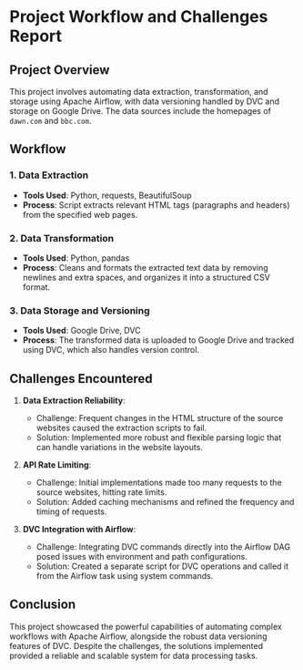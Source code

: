 # Project Workflow and Challenges Report

## Project Overview

This project involves automating data extraction, transformation, and storage using Apache Airflow, with data versioning handled by DVC and storage on Google Drive. The data sources include the homepages of `dawn.com` and `bbc.com`.

## Workflow

### 1. Data Extraction

- **Tools Used**: Python, requests, BeautifulSoup
- **Process**: Script extracts relevant HTML tags (paragraphs and headers) from the specified web pages.

### 2. Data Transformation

- **Tools Used**: Python, pandas
- **Process**: Cleans and formats the extracted text data by removing newlines and extra spaces, and organizes it into a structured CSV format.

### 3. Data Storage and Versioning

- **Tools Used**: Google Drive, DVC
- **Process**: The transformed data is uploaded to Google Drive and tracked using DVC, which also handles version control.

## Challenges Encountered

1. **Data Extraction Reliability**:
   - Challenge: Frequent changes in the HTML structure of the source websites caused the extraction scripts to fail.
   - Solution: Implemented more robust and flexible parsing logic that can handle variations in the website layouts.

2. **API Rate Limiting**:
   - Challenge: Initial implementations made too many requests to the source websites, hitting rate limits.
   - Solution: Added caching mechanisms and refined the frequency and timing of requests.

3. **DVC Integration with Airflow**:
   - Challenge: Integrating DVC commands directly into the Airflow DAG posed issues with environment and path configurations.
   - Solution: Created a separate script for DVC operations and called it from the Airflow task using system commands.

## Conclusion

This project showcased the powerful capabilities of automating complex workflows with Apache Airflow, alongside the robust data versioning features of DVC. Despite the challenges, the solutions implemented provided a reliable and scalable system for data processing tasks.
